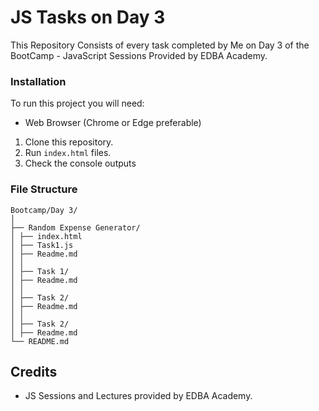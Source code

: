 # JS Tasks on Day 3
This Repository Consists of every task completed by Me on Day 3 of the BootCamp - JavaScript Sessions Provided by EDBA Academy.

### Installation
To run this project you will need:
- Web Browser (Chrome or Edge preferable)

1. Clone this repository.
2. Run `index.html` files.
3. Check the console outputs

### File Structure
```
Bootcamp/Day 3/
│
├── Random Expense Generator/
│ ├── index.html
│ ├── Task1.js
│ ├── Readme.md
│ │
│ ├── Task 1/
│ ├── Readme.md
│ │
│ ├── Task 2/
│ ├── Readme.md
│ │
│ ├── Task 2/
│ ├── Readme.md
└── README.md
```

## Credits
- JS Sessions and Lectures provided by EDBA Academy.
